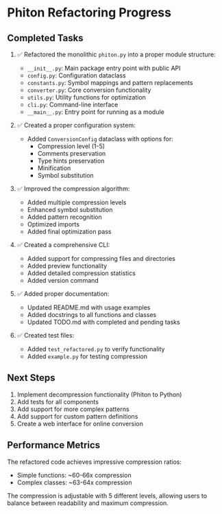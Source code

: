# Phiton Refactoring Progress

## Completed Tasks

1. ✅ Refactored the monolithic `phiton.py` into a proper module structure:
   - `__init__.py`: Main package entry point with public API
   - `config.py`: Configuration dataclass
   - `constants.py`: Symbol mappings and pattern replacements
   - `converter.py`: Core conversion functionality
   - `utils.py`: Utility functions for optimization
   - `cli.py`: Command-line interface
   - `__main__.py`: Entry point for running as a module

2. ✅ Created a proper configuration system:
   - Added `ConversionConfig` dataclass with options for:
     - Compression level (1-5)
     - Comments preservation
     - Type hints preservation
     - Minification
     - Symbol substitution

3. ✅ Improved the compression algorithm:
   - Added multiple compression levels
   - Enhanced symbol substitution
   - Added pattern recognition
   - Optimized imports
   - Added final optimization pass

4. ✅ Created a comprehensive CLI:
   - Added support for compressing files and directories
   - Added preview functionality
   - Added detailed compression statistics
   - Added version command

5. ✅ Added proper documentation:
   - Updated README.md with usage examples
   - Added docstrings to all functions and classes
   - Updated TODO.md with completed and pending tasks

6. ✅ Created test files:
   - Added `test_refactored.py` to verify functionality
   - Added `example.py` for testing compression

## Next Steps

1. Implement decompression functionality (Phiton to Python)
2. Add tests for all components
3. Add support for more complex patterns
4. Add support for custom pattern definitions
5. Create a web interface for online conversion

## Performance Metrics

The refactored code achieves impressive compression ratios:
- Simple functions: ~60-66x compression
- Complex classes: ~63-64x compression

The compression is adjustable with 5 different levels, allowing users to balance between readability and maximum compression. 